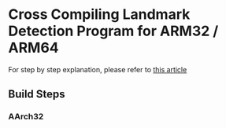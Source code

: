 # Cross Compiling Landmark Detection Program for ARM32 / ARM64

For step by step explanation, please refer to [this article]()

## Build Steps

### AArch32
